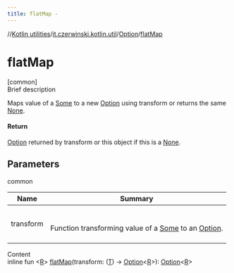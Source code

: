 ```yaml
---
title: flatMap -
---
```

//[Kotlin utilities](../../index.html)/[it.czerwinski.kotlin.util](../index.html)/[Option](index.html)/[flatMap](flat-map.html)



# flatMap  
[common]  
Brief description  


Maps value of a [Some](../-some/index.html) to a new [Option](index.html) using transform or returns the same [None](../-none/index.html).



#### Return  


[Option](index.html) returned by transform or this object if this is a [None](../-none/index.html).



## Parameters  
  
common  
  
|  Name|  Summary| 
|---|---|
| transform| <br><br>Function transforming value of a [Some](../-some/index.html) to an [Option](index.html).<br><br>
  
  
Content  
inline fun <[R](flat-map.html)> [flatMap](flat-map.html)(transform: ([T](index.html)) -> [Option](index.html)<[R](flat-map.html)>): [Option](index.html)<[R](flat-map.html)>  



